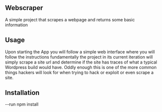
## Webscraper

A simple project that scrapes a webpage and returns some basic information

## Usage

<p>
Upon starting the App you will follow a simple web interface where you will follow the instructions
fundamentally the project in its current iteration will simply scrape a site url and determine if the 
site has traces of what a typical Wordpress build would have. Oddly enough this is one of the more common
things hackers will look for when trying to hack or exploit or even scrape a site.
</p> 


## Installation

 --run npm install
 
 ##

